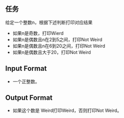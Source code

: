 ## 任务
给定一个整数n，根据下述判断打印对应结果
- 如果n是奇数，打印Wierd
- 如果n是偶数且n在2到5之间，打印Not Weird
- 如果n是偶数且n在6到20之间，打印Not Weird
- 如果n是偶数且大于20，打印Not Weird




##  Input Format

- 一个正整数。

## Output Format

- 如果这个数是 Weird打印Weird，否则打印Not Weird。

